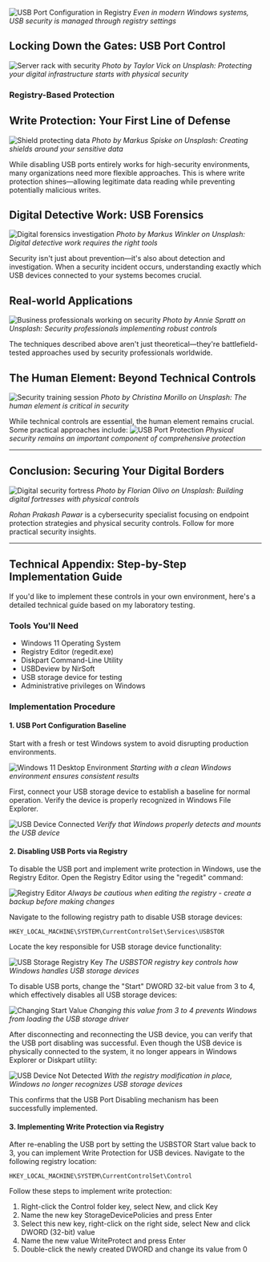 ![USB Port Configuration in Registry](Pasted%20image%2020231017150057.png)
*Even in modern Windows systems, USB security is managed through registry settings*
## Locking Down the Gates: USB Port Control

![Server rack with security](https://images.unsplash.com/photo-1558494949-ef010cbdcc31?q=80&w=2000&auto=format&fit=crop)
*Photo by Taylor Vick on Unsplash: Protecting your digital infrastructure starts with physical security*

### Registry-Based Protection
## Write Protection: Your First Line of Defense

![Shield protecting data](https://images.unsplash.com/photo-1563206767-5b18f218e8de?q=80&w=2000&auto=format&fit=crop)
*Photo by Markus Spiske on Unsplash: Creating shields around your sensitive data*

While disabling USB ports entirely works for high-security environments, many organizations need more flexible approaches. This is where write protection shines—allowing legitimate data reading while preventing potentially malicious writes.
## Digital Detective Work: USB Forensics

![Digital forensics investigation](https://images.unsplash.com/photo-1550751827-4bd374c3f58b?q=80&w=2000&auto=format&fit=crop)
*Photo by Markus Winkler on Unsplash: Digital detective work requires the right tools*

Security isn't just about prevention—it's also about detection and investigation. When a security incident occurs, understanding exactly which USB devices connected to your systems becomes crucial.
## Real-world Applications

![Business professionals working on security](https://images.unsplash.com/photo-1573497491765-dccce02b29df?q=80&w=2000&auto=format&fit=crop)
*Photo by Annie Spratt on Unsplash: Security professionals implementing robust controls*

The techniques described above aren't just theoretical—they're battlefield-tested approaches used by security professionals worldwide.
## The Human Element: Beyond Technical Controls

![Security training session](https://images.unsplash.com/photo-1516321497487-e288fb19713f?q=80&w=2000&auto=format&fit=crop)
*Photo by Christina Morillo on Unsplash: The human element is critical in security*

While technical controls are essential, the human element remains crucial. Some practical approaches include:
![USB Port Protection](Pasted%20image%2020231017151648.png)
*Physical security remains an important component of comprehensive protection*

---

## Conclusion: Securing Your Digital Borders

![Digital security fortress](https://images.unsplash.com/photo-1555066931-4365d14bab8c?q=80&w=2000&auto=format&fit=crop)
*Photo by Florian Olivo on Unsplash: Building digital fortresses with physical controls*

*Rohan Prakash Pawar* is a cybersecurity specialist focusing on endpoint protection strategies and physical security controls. Follow for more practical security insights.

---

## Technical Appendix: Step-by-Step Implementation Guide

If you'd like to implement these controls in your own environment, here's a detailed technical guide based on my laboratory testing.

### Tools You'll Need
- Windows 11 Operating System
- Registry Editor (regedit.exe)
- Diskpart Command-Line Utility
- USBDeview by NirSoft
- USB storage device for testing
- Administrative privileges on Windows
### Implementation Procedure

#### 1. USB Port Configuration Baseline
Start with a fresh or test Windows system to avoid disrupting production environments.

![Windows 11 Desktop Environment](images/windows11-desktop.png)
*Starting with a clean Windows environment ensures consistent results*

First, connect your USB storage device to establish a baseline for normal operation. Verify the device is properly recognized in Windows File Explorer.

![USB Device Connected](images/usb-connected.png)
*Verify that Windows properly detects and mounts the USB device*

#### 2. Disabling USB Ports via Registry

To disable the USB port and implement write protection in Windows, use the Registry Editor. Open the Registry Editor using the "regedit" command:

![Registry Editor](images/regedit-open.png)
*Always be cautious when editing the registry - create a backup before making changes*

Navigate to the following registry path to disable USB storage devices:
```
HKEY_LOCAL_MACHINE\SYSTEM\CurrentControlSet\Services\USBSTOR
```

Locate the key responsible for USB storage device functionality:

![USB Storage Registry Key](images/registry-usbstor.png)
*The USBSTOR registry key controls how Windows handles USB storage devices*

To disable USB ports, change the "Start" DWORD 32-bit value from 3 to 4, which effectively disables all USB storage devices:

![Changing Start Value](images/registry-start-value.png)
*Changing this value from 3 to 4 prevents Windows from loading the USB storage driver*

After disconnecting and reconnecting the USB device, you can verify that the USB port disabling was successful. Even though the USB device is physically connected to the system, it no longer appears in Windows Explorer or Diskpart utility:

![USB Device Not Detected](images/usb-not-detected.png)
*With the registry modification in place, Windows no longer recognizes USB storage devices*

This confirms that the USB Port Disabling mechanism has been successfully implemented.
#### 3. Implementing Write Protection via Registry

After re-enabling the USB port by setting the USBSTOR Start value back to 3, you can implement Write Protection for USB devices. Navigate to the following registry location:

```
HKEY_LOCAL_MACHINE\SYSTEM\CurrentControlSet\Control
```

Follow these steps to implement write protection:
1. Right-click the Control folder key, select New, and click Key
2. Name the new key StorageDevicePolicies and press Enter
3. Select this new key, right-click on the right side, select New and click DWORD (32-bit) value
4. Name the new value WriteProtect and press Enter
5. Double-click the newly created DWORD and change its value from 0
